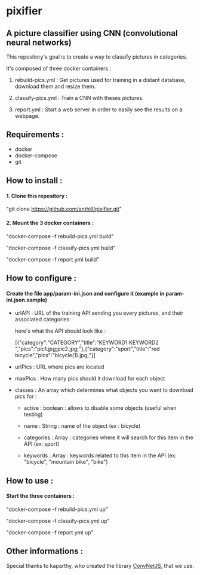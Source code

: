 # pixifier
## A picture classifier using CNN (convolutional neural networks)

This repository's goal is to create a way to classify pictures in categories.

It's composed of three docker containers :

1. rebuild-pics.yml : Get pictures used for training in a distant database, download them and resize them.

2. classify-pics.yml : Train a CNN with theses pictures.

3. report.yml : Start a web server in order to easily see the results on a webpage.


## Requirements :
* docker
* docker-compose
* git


## How to install :
#### 1. Clone this repository : 

"git clone https://github.com/anthill/pixifier.git"

#### 2. Mount the 3 docker containers : 

"docker-compose -f rebuild-pics.yml build"

"docker-compose -f classify-pics.yml build"

"docker-compose -f report.yml build"


## How to configure :

#### Create the file app/param-ini.json and configure it (example in param-ini.json.sample)

* urlAPI : URL of the training API sending you every pictures, and their associated categories

    here's what the API should look like :

    [{"category":"CATEGORY","title":"KEYWORD1 KEYWORD2 ","pics":"pic1.jpg;pic2.jpg;"},{"category":"sport","title":"red bicycle","pics":"bicycle(1).jpg;"}]

* urlPics : URL where pics are located

* maxPics : How many pics should it download for each object

* classes : An array which determines what objects you want to download pics for :

	* active : boolean : allows to disable some objects (useful when testing)

	* name : String : name of the object (ex : bicycle)

	* categories : Array : categories where it will search for this item in the API (ex: sport)

	* keywords : Array : keywords related to this item in the API (ex: "bicycle", "mountain bike", "bike")


## How to use :
#### Start the three containers :

"docker-compose -f rebuild-pics.yml up"

"docker-compose -f classify-pics.yml up"

"docker-compose -f report.yml up"

## Other informations :

Special thanks to kaparthy, who created the library [ConvNetJS](http://cs.stanford.edu/people/karpathy/convnetjs/), that we use.
